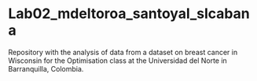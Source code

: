 # Lab02_mdeltoroa_santoyal_slcabana
Repository with the analysis of data from a dataset on breast cancer in Wisconsin for the Optimisation class at the Universidad del Norte in Barranquilla, Colombia.
